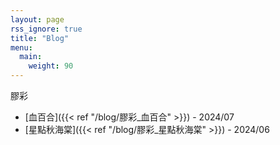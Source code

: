 ```yaml
---
layout: page
rss_ignore: true
title: "Blog"
menu:
  main:
    weight: 90
---
```

膠彩
* [血百合]({{< ref "/blog/膠彩_血百合" >}}) - 2024/07
* [星點秋海棠]({{< ref "/blog/膠彩_星點秋海棠" >}}) - 2024/06

